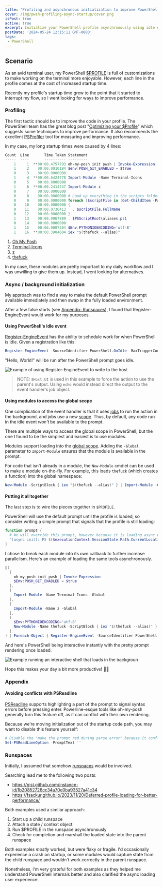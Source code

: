 ```yaml
---
title: "Profiling and asynchronous initialization to improve PowerShell startup"
cover: /img/pwsh-profiling-async-startup/cover.png
isPost: true
active: true
excerpt: Initialize your PowerShell profile asynchronously using idle events
postDate: '2024-05-24 12:15:11 GMT-0800'
tags:
 - PowerShell
---
```


## Scenario

As an avid terminal user, my PowerShell [$PROFILE](https://learn.microsoft.com/en-us/powershell/module/microsoft.powershell.core/about/about_profiles?view=powershell-7.4)
is full of customizations to make working on the terminal more enjoyable. However, each line in the profile comes at the
cost of increased startup time.

Recently my profile's startup time grew to the point that it started to interrupt my flow, so I went looking for
ways to improve performance.

### Profiling

The first tactic should be to improve the code in your profile. The PowerShell team has the great blog post
"[Optimizing your $Profile](https://devblogs.microsoft.com/powershell/optimizing-your-profile/)" which suggests some
techniques to improve performance. It also recommends the excellent [PSProfiler](https://github.com/IISResetMe/PSProfiler)
tool for measuring and improving performance.

In my case, my long startup times were caused by 4 lines:

```powershell
Count  Line       Time Taken Statement
-----  ----       ---------- ---------
    1     1  **00:00.4757793 oh-my-posh init pwsh | Invoke-Expression
    1     2    00:00.0010184 $env:POSH_GIT_ENABLED = $true
    0     3    00:00.0000000
    1     4  **00:00.6424778 Import-Module -Name Terminal-Icons
    0     5    00:00.0000000
    1     6  **00:00.2414747 Import-Module z
    0     7    00:00.0000000
    0     8    00:00.0000000 # Load up everything in the scripts folder
    0     9    00:00.0000000 foreach ($scriptFile in (Get-ChildItem -Path $PSScriptRoot\scripts -Recurse -Include *.ps1))
    0    10    00:00.0000000 {
    9    11    00:00.0736413   . $scriptFile.FullName
    0    12    00:00.0000000 }
    1    13    00:00.0067889 . $PSScriptRoot\aliases.ps1
    0    14    00:00.0000000
    1    15    00:00.0007204 $Env:PYTHONIOENCODING='utf-8'
    1    16  **00:00.3904604 iex "$(thefuck --alias)"
```

1. [Oh My Posh](https://ohmyposh.dev/)
2. [Terminal-Icons](https://github.com/devblackops/Terminal-Icons)
3. [z](https://github.com/badmotorfinger/z)
4. [thefuck](https://github.com/nvbn/thefuck)

In my case, these modules are pretty important to my daily workflow and I was unwilling to give them up. Instead, I went
looking for alternatives.

### Async / background initialization

My approach was to find a way to make the default PowerShell prompt available immediately and then swap in the fully
loaded environment.

After a few false starts (see [Appendix: Runspaces](#runspaces)), I found that Register-EngineEvent would work for my
purposes.

#### Using PowerShell's Idle event

[Register-EngineEvent](https://learn.microsoft.com/en-us/powershell/module/microsoft.powershell.utility/register-engineevent?view=powershell-7.4)
has the ability to schedule work for when PowerShell is idle. Given a registration like this:

```powershell
Register-EngineEvent -SourceIdentifier PowerShell.OnIdle -MaxTriggerCount 1 -Action { $Host.UI.WriteLine("Hello, World!") }
```

"Hello, World!" will be run after the PowerShell prompt goes idle.

![Example of using Register-EngineEvent to write to the host][img-example-idle-event]

> NOTE: `$Host.UI` is used in this example to force the action to use the parent's output. Using `echo` would instead
> direct the output to the event handler's job object.

#### Using modules to access the global scope

One complication of the event handler is that it uses
[jobs](https://learn.microsoft.com/en-us/powershell/module/microsoft.powershell.core/about/about_jobs?view=powershell-7.4)
to run the action in the background, and jobs use a new
[scope](https://learn.microsoft.com/en-us/powershell/module/microsoft.powershell.core/about/about_scopes?view=powershell-7.4).
Thus, by default, any code run in the idle event _won't_ be available to the prompt.

There are multiple ways to access the global scope in PowerShell, but the one I found to be the simplest and easiest
is to use modules.

Modules support loading into the
[global scope](https://learn.microsoft.com/en-us/powershell/module/microsoft.powershell.core/import-module?view=powershell-7.4#-global).
Adding the `-Global` parameter to `Import-Module` ensures that the module is available in the prompt.

For code that isn't already in a module, the `New-Module` cmdlet can be used to make a module on-the-fly. For example,
this loads `thefuck` (which creates a function) into the global namespace:

```powershell
New-Module -ScriptBlock { iex "$(thefuck --alias)" } | Import-Module -Global
```

#### Putting it all together

The last step is to wire the pieces together in `$PROFILE`.

PowerShell will use the default prompt until the profile is loaded, so consider writing a simple prompt that signals
that the profile is still loading:

```powershell
function prompt {
  # We will override this prompt, however because it is loading async we want to communicate that the real prompt is still loading.
  "[async init]: PS $($executionContext.SessionState.Path.CurrentLocation)$('>' * ($nestedPromptLevel + 1)) ";
}
```

I chose to break each module into its own callback to further increase parallelism. Here's an example of loading the same
tools asynchronously.

```powershell
@(
  {
    oh-my-posh init pwsh | Invoke-Expression
    $Env:POSH_GIT_ENABLED = $true
  },
  {
    Import-Module -Name Terminal-Icons -Global
  },
  {
    Import-Module -Name z -Global
  },
  {
    $Env:PYTHONIOENCODING='utf-8'
    New-Module -Name thefuck -ScriptBlock { iex "$(thefuck --alias)" } | Import-Module -Global
  }
) | Foreach-Object { Register-EngineEvent -SourceIdentifier PowerShell.OnIdle -MaxTriggerCount 1 -Action $_ } | Out-Null
```

And here's PowerShell being interactive instantly with the pretty prompt rendering once loaded.

![Example running an interactive shell that loads in the backgroun][img-example-async]

Hope this makes your day a bit more productive! 🧑‍💻

### Appendix

#### Avoiding conflicts with PSReadline

[PSReadline](https://github.com/PowerShell/PSReadLine) supports highlighting a part of the prompt to signal syntax errors
before pressing enter. Powerline-esque tools like oh-my-posh generally turn this feature off, as it can conflict with
their own rendering.

Because we're moving initialization out of the startup code path, you may want to disable this feature yourself:

```powershell
# Disable the "make the prompt red during parse error" because it conflicts with oh-my-posh
Set-PSReadLineOption -PromptText ''
```

### Runspaces

Initially, I assumed that somehow
[runspaces](https://learn.microsoft.com/en-us/powershell/scripting/developer/hosting/creating-runspaces?view=powershell-7.4)
would be involved.

Searching lead me to the following two posts:

- https://gist.github.com/instance-id/1b20852728cc34a70e0ba93527a41c34
- https://fsackur.github.io/2023/11/20/Deferred-profile-loading-for-better-performance/

Both examples used a similar approach:

1. Start up a child runspace
2. Attach a state / context object
3. Run $PROFILE in the runspace asynchronously
4. Check for completion and marshall the loaded state into the parent runspace

Both examples _mostly_ worked, but were flaky or fragile. I'd occasionally experience a crash on startup, or some modules
would capture state from the child runspace and wouldn't work correctly in the parent runspace.

Nonetheless, I'm very grateful for both examples as they helped me understand PowerShell internals better and also
clarified the async loading user experience. 

[img-example-idle-event]: /img/pwsh-profiling-async-startup/example-idle-event.gif
[img-example-async]: /img/pwsh-profiling-async-startup/example-async.gif
